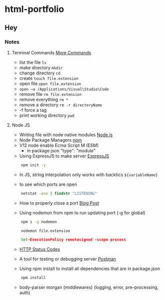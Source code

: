 # html-portfolio

## Hey

### Notes

1. Terminal Commands  [More Commands]("https://gist.github.com/bradtraversy/cc180de0edee05075a6139e42d5f28ce")
    - list the file ```ls```
    - make directory ```mkdir```
    - change directory ```cd```
    - create ```touch file.extension```
    - open file ```open file.extension```
    - ```open ~a /Applications/Visual\Studio\Code```
    - remove file ```rm file.extension```
    - remove everything ```rm *```
    - remove a directory ```rm -r directoryName```
    - -f force a tag
    - print working directory ```pwd```

2. Node JS
    - Writing file with node native modules [Node.js](https://nodejs.org/en/learn/manipulating-files/writing-files-with-nodejs)
    - Node Package Managers [npm](https://www.npmjs.com/)
    - V12 node enable Ecma Script M (ESM)
        - in package json "type": "module"
    - Using ExpressJS to make server [ExpressJS](https://expressjs.com/)

    ```cmd
        npm init -y
    ```

    - In JS, string interpolation only works with backtics `${variableName}`

    - to see which ports are open

    ```cmd
        netstat -ano | findstr "LISTENING"
    ```

    - How to properly close a port [Blog Post](https://dev.to/sylwiavargas/how-to-properly-close-a-port-2p36)

    - Using nodemon from npm to run updating port (-g for global)

    ```cmd
        npm i -g nodemon
    ```

    ```cmd
        nodemon file.extension
    ```

    ```cmd
        Set-ExecutionPolicy remotesigned -scope process
    ```

    - [HTTP Status Codes](https://developer.mozilla.org/en-US/docs/Web/HTTP/Status)

    - A tool for testing or debugging server [Postman](https://www.postman.com/downloads/)

    - Using npm install to install all dependencies that are in package.json

    ```cmd
        npm install
    ```

    - body-parser morgan (middlewares) (logging, error, pre-processing, auth)
